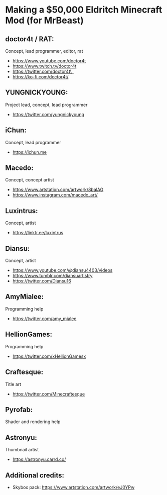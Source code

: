 # Making a $50,000 Eldritch Minecraft Mod (for MrBeast)

## doctor4t / RAT:

Concept, lead programmer, editor, rat

- https://www.youtube.com/doctor4t
- https://www.twitch.tv/doctor4t
- https://twitter.com/doctor4t\_
- https://ko-fi.com/doctor4t/

## YUNGNICKYOUNG:

Project lead, concept, lead programmer

- https://twitter.com/yungnickyoung

## iChun:

Concept, lead programmer

- https://ichun.me

## Macedo:

Concept, concept artist

- https://www.artstation.com/artwork/8balAG
- https://www.instagram.com/macedo_art/

## Luxintrus:

Concept, artist

- https://linktr.ee/luxintrus

## Diansu:

Concept, artist

- https://www.youtube.com/@diansu4403/videos
- https://www.tumblr.com/diansuartistry
- https://twitter.com/Diansu16

## AmyMialee:

Programming help

- https://twitter.com/amy_mialee

## HellionGames:

Programming help

- https://twitter.com/xHellionGamesx

## Craftesque:

Title art

- https://twitter.com/Minecraftesque

## Pyrofab:

Shader and rendering help

## Astronyu:

Thumbnail artist

- https://astronyu.carrd.co/

## Additional credits:

- Skybox pack: https://www.artstation.com/artwork/eJ0YPw

